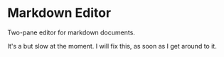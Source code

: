 # Markdown Editor

Two-pane editor for markdown documents.

It's a but slow at the moment. I will fix this, as soon as I get around to it.